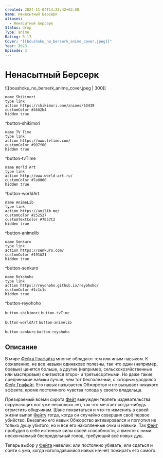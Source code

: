 ```yaml
---
created: 2024-11-04T14:22:42+03:00
Name: Ненасытный Берсерк
aliases:
  - Ненасытный Берсерк
Status: drop
Type: anime
Rating: R-17
Cover: "[[boushoku_no_berserk_anime_cover.jpeg]]"
Year: 2023
Episode: 3
---
```


# Ненасытный Берсерк

![[boushoku_no_berserk_anime_cover.jpeg | 300]]

```button
name Shikimori
type link
action https://shikimori.one/animes/53439
customColor #4682b4
hidden true
```
^button-shikimori

```button
name TV Time
type link
action https://www.tvtime.com/
customColor #997f00
hidden true
```
^button-tvTime

```button
name World Art
type link
action http://www.world-art.ru/
customColor #7a0000
hidden true
```
^button-worldArt

```button
name AnimeLib
type link
action https://anilib.me/
customColor #252527
customTextColor #7E57C2
hidden true
```
^button-animelib

```button
name Senkuro
type link
action https://senkuro.com/
customColor #191A21
hidden true
```
^button-senkuro

```button
name ReYohoho
type link
action https://reyohoho.github.io/reyohoho/
customColor #1c1c1c
hidden true
```
^button-reyohoho

`button-shikimori` `button-tvTime`

`button-worldArt` `button-animelib`

`button-senkuro` `button-reyohoho`

## Описание

В мире [Фейта Графайта](https://shikimori.one/characters/169766-fate-graphite) многие обладают тем или иным навыком. К сожалению, не все навыки одинаково полезны, так что одни (например, боевые) ценятся больше, а другие (например, сельскохозяйственные или мастеровые) считаются второ- и третьесортными. Но даже такие средненькие навыки лучше, чем тот бесполезный, с которым уродился [Фейт Графайт](https://shikimori.one/characters/169766-fate-graphite). Его навык называется Обжорство и не вызывает никакого эффекта, кроме постоянного чувства голода у своего владельца.

Презираемый всеми сирота [Фейт](https://shikimori.one/characters/169766-fate-graphite) вынужден терпеть издевательства окружающих вот уже несколько лет, так что мечтает когда-нибудь отомстить обидчикам. Шанс поквитаться и что-то изменить в своей жизни выпал [Фейту](https://shikimori.one/characters/169766-fate-graphite) тогда, когда он случайно совершил своё первое убийство. Внезапно его навык Обжорство активировался и поглотил не только душу убитого, но и все его накопленные очки и навыки. Так [Фейт](https://shikimori.one/characters/169766-fate-graphite) пробудил в себе истинные силы своей способности, а вместе с ними нескончаемый беспредельный голод, требующий всё новых душ.

Теперь выбор у [Фейта](https://shikimori.one/characters/169766-fate-graphite) невелик: или постоянно убивать, или сдаться и сойти с ума, когда изголодавшийся навык начнёт пожирать его самого.
